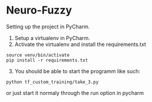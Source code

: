 # Neuro-Fuzzy

Setting up the project in PyCharm.
  1. Setup a virtualenv in PyCharm.
  2. Activate the virtualenv and install the requirements.txt
  
    source venv/bin/activate
    pip install -r requirements.txt
    
  3. You should be able to start the programm like such:
    
    python tf_custom_training/take_3.py
  or just start it normaly through the run option in pycharm
  
      
  
  

